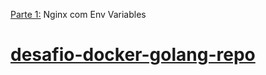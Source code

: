 [Parte 1:](https://github.com/jhortale/microservices-laravel) Nginx com Env Variables

# [desafio-docker-golang-repo](https://hub.docker.com/repository/docker/jhortale/desafio-docker)


